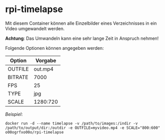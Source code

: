 # rpi-timelapse

Mit diesem Container können alle Einzelbilder eines Verzeichnisses in ein Video umgewandelt werden.

**Achtung**: Das Umwandeln kann eine sehr lange Zeit in Anspruch nehmen!

Folgende Optionen können angegeben werden:

|Option|Vorgabe|
|---|---|
|OUTFILE|out.mp4|
|BITRATE|7000|
|FPS|25|
|TYPE|jpg|
|SCALE|1280:720|

*Beispiel*:

    docker run -d --name timelapse -v /path/to/images:/indir -v /path/to/output/dir:/outdir -e OUTFILE=myvideo.mp4 -e SCALE="800:600" o00ogrfxo00o/rpi-timelapse
    
